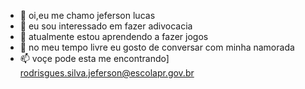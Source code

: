 - 👋 oi,eu me chamo jeferson lucas
- 👀 eu sou interessado em fazer adivocacia 
- 🌱 atualmente estou aprendendo a fazer jogos 
- 💞️ no meu tempo livre eu gosto de conversar com minha namorada 
- 📫 voçe pode esta me encontrando] rodrisgues.silva.jeferson@escolapr.gov.br

<!---
051021/051021 is a ✨ special ✨ repository because its `README.md` (this file) appears on your GitHub profile.
You can click the Preview link to take a look at your changes.
--->
